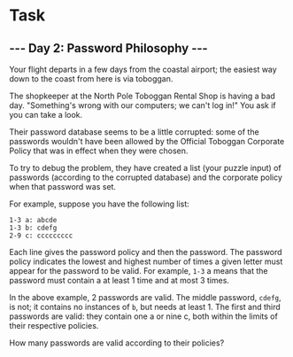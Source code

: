 # Task

## --- Day 2: Password Philosophy ---
Your flight departs in a few days from the coastal airport; the easiest way
down to the coast from here is via toboggan.

The shopkeeper at the North Pole Toboggan Rental Shop is having a bad day.
"Something's wrong with our computers; we can't log in!" You ask if you can
take a look.

Their password database seems to be a little corrupted: some of the passwords
wouldn't have been allowed by the Official Toboggan Corporate Policy that was
in effect when they were chosen.

To try to debug the problem, they have created a list (your puzzle input) of
passwords (according to the corrupted database) and the corporate policy when
that password was set.

For example, suppose you have the following list:

```
1-3 a: abcde
1-3 b: cdefg
2-9 c: ccccccccc
```
Each line gives the password policy and then the password. The password policy
indicates the lowest and highest number of times a given letter must appear for
the password to be valid. For example, `1-3` a means that the password must
contain a at least 1 time and at most 3 times.

In the above example, 2 passwords are valid. The middle password, `cdefg`, is
not; it contains no instances of `b`, but needs at least 1. The first and third
passwords are valid: they contain one a or nine c, both within the limits of
their respective policies.

How many passwords are valid according to their policies?


